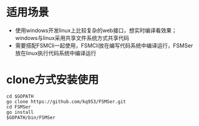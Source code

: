 # 适用场景
* 使用windows开发linux上比较复杂的web接口，想实时编译看效果；windows与linux采用共享文件系统方式共享代码
* 需要搭配FSMCli一起使用，FSMCli放在编写代码系统中编译运行，FSMSer放在linux执行代码系统中编译运行

# clone方式安装使用
```
cd $GOPATH
go clone https://github.com/kq953/FSMSer.git
cd FSMSer
go install
$GOPATH/bin/FSMSer
```